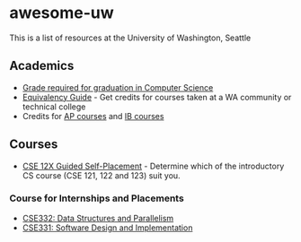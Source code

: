 # awesome-uw
This is a list of resources at the University of Washington, Seattle


## Academics
- [Grade required for graduation in Computer Science](https://www.cs.washington.edu/academics/ugrad/current-students/policies/progress#:~:text=Grade%20Criteria%3A,Allen%20School%20standing%20as%20well)
- [Equivalency Guide](https://admit.washington.edu/apply/transfer/equivalency-guide/)  - Get credits for courses taken at a WA community or technical college
- Credits for [AP courses](https://admit.washington.edu/apply/transfer/exams-for-credit/ap/) and [IB courses](https://admit.washington.edu/apply/transfer/exams-for-credit/ib/)


## Courses
- [CSE 12X Guided Self-Placement](https://placement.cs.washington.edu/) - Determine which of the introductory CS course (CSE 121, 122 and 123) suit you.

### Course for Internships and Placements
- [CSE332: Data Structures and Parallelism](https://courses.cs.washington.edu/courses/cse332/)
- [CSE331: Software Design and Implementation](https://courses.cs.washington.edu/courses/cse331/)
